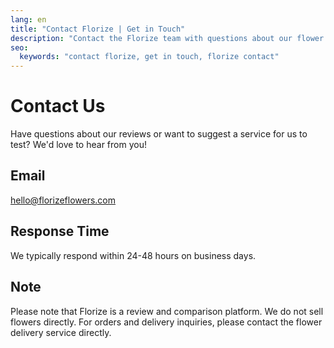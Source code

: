 ```yaml
---
lang: en
title: "Contact Florize | Get in Touch"
description: "Contact the Florize team with questions about our flower delivery reviews."
seo:
  keywords: "contact florize, get in touch, florize contact"
---
```


# Contact Us

Have questions about our reviews or want to suggest a service for us to test? We'd love to hear from you!

## Email

[hello@florizeflowers.com](mailto:hello@florizeflowers.com)

## Response Time

We typically respond within 24-48 hours on business days.

## Note

Please note that Florize is a review and comparison platform. We do not sell flowers directly. For orders and delivery inquiries, please contact the flower delivery service directly.

